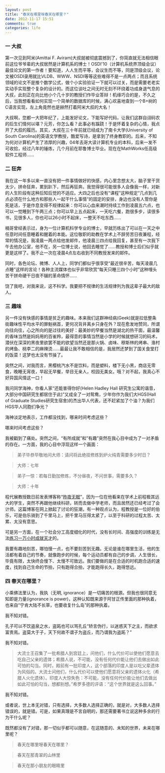 ```yaml
---
layout: post
title: "春天在哪里呀春天在哪里？"
date: 2012-11-17 15:51
comments: true
categories: life 
---
```


### 一 大叔

第一次见到阿米(Amittai F. Aviram)大叔就被彻底震撼到了，你简直就无法相信眼前这位爷爷辈的大叔居然是计算机系的博士！OSDI'10（计算机系统界顶级会议）最佳论文的第一作者！要知道，人人生而平等，会议生而不等，同是顶级会议，论文被OSDI录用就比VLDB、WWW、NSDI等等这些难得不是一点两点；而且系统领域的论文不是推个数学公式，做个小实验验证一下就可以过关，而是需要老老实实动手实现整个复杂的设计的。而这位谈吐之间无时无刻不环绕着功成身退气息的大叔，此刻正在向比他小个几十岁的教授们作毕业答辩！机缘巧合的是，不久之后，当我想看看如何实现一个简单的数据库的时候，满心欢喜地查到一个B+树的C语言实现，左上角竟然也是赫然打着阿米大叔的大名！

大叔啊，您都一大把年纪了，上能发好论文，下能写好代码，让我们这群自诩码农的后生们情何以堪？元芳，你怎么看？此事必有蹊跷！于是怀着复杂的心情，我点开了大叔的履历。其实，大叔在三十年前就已经成为了南卡大学(University of South Carolina)的英语文学教授，酷爱写诗，是拿到了终身教职的。后来，不知为何对计算机产生了浓厚的兴趣，04年去哥大读计算机专业的本科，后来一发不可收拾，经过八年的锤炼，几个月前在耶鲁博士毕业。现在在MathWorks任高级软件工程师……

<!--more-->

### 二 狂奔

我在这一年多以来一直没有把一件事情做好的快感，内心里念想太大，脑子里干货太少，拼命狂奔，累到趴下，然后再狂奔。我觉得很可能很多人会像我一样，对新的人生阶段有这种后知后觉的不适应。大四之后也没有“课程”这种规定“几点到几点必须在什么地方和那些人一起干什么事情”的固定的安排，身边也没有人管你是死是活，于是作息变得不规律起来：你可以心血来潮时持续工作到凌晨五六点，也可以一觉睡到下午两三点；你可以早上五点起床，一天吃六餐，跑很多步，读很多书，见很多人，你也可以26小时不起床，一整天不吃东西……

楠哥曾经表示过，身为一位计算机科学专业的博士，早就历练出了可以在一天之中任意时间任意睡着和醒着的本能。这位敬职的助教在学术上不辞劳苦日夜兼程，经常的情况是，我凌晨一两点给他发邮件，他凌晨三四点给我回复，甚至有一次我下午去他办公室，他不在，另一位博士说，他回去睡觉了……教授和博士后们似乎就更是这样了。我不止一次在凌晨4点左右收到不同教授发来的邮件。

同时，各色论坛、微博、人人上，同学们都似乎很享受“最近很辛苦，每天凌晨几点睡”这样的言论！各种主流媒体也似乎非常欣赏“每天只睡三四个小时”这种埋头苦干拼命硬干日夜不辍的革命情怀……

饶了我吧，对我来说，这不科学。我要把不规律的生活规律列为我这辈子最大的敌人。

### 三 趣味

另一件没有快感的事情是贫乏的趣味。本来我们这群神经病(Geek)就是拉低整条街趣味性平均水平的罪魁祸首，更何况背井离乡只身在外？现在愈发地赞同，所谓向往向往，心之所向的是过往的美好：最美妙的早餐当然是湖北的热干面，最温馨的香味当然是妈妈用的百雀羚，最得意的事情当然是小学的时候就想研习的码术，潜伏在深深的黑夜里欲罢不能的欲望当然还是那火锅、卤味、穆斯林的烤串、渔村的烤鱼、桃李二的麻辣烫……最最让我不敢相信的是，我居然还梦到了国关食堂打的饭菜！这梦也太没有节操了。

突然之间，对我而言，黑樱桃汽水不是饮料，而是塑料，楼下无小黑，商店无零食，晚睡无宵夜，早起无早餐，举目无亲人，校园无美女。哦？对不起，我真心不好异国风情这一口！

我问同学海神，你看人家“还能害得你好(Helen Hadley Hall 研究生公寓的谐音，大部分中国研究生都居住于此)”又成全了一对鸳鸯，少年你作为我们大HGS(Hall of Graduate Studies研究生宿舍)的杰出华人代表，还不赶紧加了个油？为我们HGS华人同胞们争光？

海神淡定地表示，工作都没找到，哪来时间考虑这些？

哪来时间考虑这些？

我被戳到了痛处。突然之间，“有所成就”和”有趣”突然在我心目中成为了一对矛盾的存在。一方面，我的心目中浮现这样一个画面：

> 弟子毕恭毕敬地问大师：请问将此绝技修炼到炉火纯青需要多少时日？

> 大师：七年

> 弟子一惊：若每日勤加修炼，不分昼夜，不问世事，需要多久？

> 大师：十年

程代展教授数日前发表博客称“[昨夜无眠](http://blog.sciencenet.cn/blog-660333-632151.html)”，因为一位在他看来在学术上前程极其远大的学生，突然不再跟他继续科研，转而去做中学老师，而且居然还已经考过了会计师。这篇博客在网上掀起了讨论的狂潮，有一种观点认为，程教授是一位好的伯乐，可是伯乐骑到了千里马上，把千里马压得太紧了，以至于科研的过程太苦、太累、太没有意思。

可是另一方面，在一个社会分工高度细化的时代，没有长时间、高强度的训练是无法[练习一万小时成就天才](http://www.geekonomics10000.com/519)的。

我要有趣地刻苦，哪怕慢一点，也不要刻苦到无趣。无论是谁在哪里生活，他的生活都有着自己的节奏，就像跑步的时候，每个运动员都有自己的步调，人生很长，毕竟有限，太快终会慢下、太慢不可致远。我们要做的是在合适的时机跑合适的速度，找到自己生命的节拍，只有跑得合拍，才能跑得长久，跑得悠远。

### 四 春天在哪里？

小乘佛法里认为，我执（无明, ignorance）是一切痛苦的根源。但我也很同意无知即是力量(ignorance is power)，这种认知既来源于阿甘正传里面的那种执着，也来自“宁肯大陆不长草，也要收复什么岛”的那种执着。

我不知对错。

孔子可以不饮盗泉之水，盗跖也可以骂孔丘“矫言伪行，以迷惑天下之主，而欲求富贵焉。盗莫大于子，天下何故不谓子为盗丘，而乃谓我为盗跖？”

我不知对错。

> 大流士王召集了一批希腊人到宫廷上，问他们，什么代价可以使他们愿意去吃自己父亲的遗体；希腊人说，不可能，没有任何代价能让他们去做出如此可怕的勾当。同时，殿前有一批印度人，这个部落的印度人是以吃父辈遗体为风俗的。大流士问他们，什么代价可以使他们愿意将父亲的遗体火化（希腊人火化遗体）。印度人大惊失色：不可能，没有任何代价能让他们去做出如此可怕的勾当，想都别想。”希罗多德的评语：“这个世界就是这么回事。”

我不知对错。

或者说，世上本无对错，只有选择，大多数人选择正确的，就是对，大多数人选择错误的，就是错。可是，如果真理是不言自明的，那还需要著书立说这种多余的行为干什么呢？

既然都没有了对错，那一切似乎都可以随意，在这随意的、未知的世界，未来在哪里呢？


> 春天在哪里呀春天在哪里？

> 春天在那青翠的山林里

> 春天在那小朋友的眼睛里
